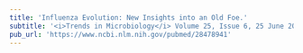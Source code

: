 ```yaml
---
title: 'Influenza Evolution: New Insights into an Old Foe.'
subtitle: '<i>Trends in Microbiology</i> Volume 25, Issue 6, 25 June 2017'
pub_url: 'https://www.ncbi.nlm.nih.gov/pubmed/28478941'
---
```


